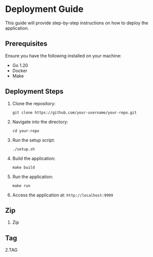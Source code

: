 # Deployment Guide

This guide will provide step-by-step instructions on how to deploy the application.

## Prerequisites

Ensure you have the following installed on your machine:

- Go 1.20
- Docker
- Make

## Deployment Steps

1. Clone the repository:

   ```shell
   git clone https://github.com/your-username/your-repo.git
   ```

2. Navigate into the directory:

   ```shell
   cd your-repo
   ```

3. Run the setup script:

   ```shell
   ./setup.sh
   ```

4. Build the application:

   ```shell
   make build
   ```

5. Run the application:

   ```shell
   make run
   ```

6. Access the application at: `http://localhost:9999`

## Zip

1. Zip

## Tag

2.TAG

